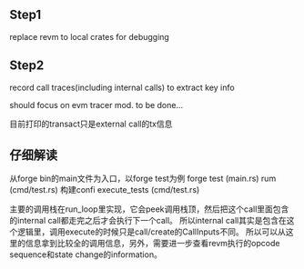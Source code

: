 ## Step1

replace revm to local crates for debugging

## Step2

record call traces(including internal calls) to extract key info

should focus on evm tracer mod. to be done...


目前打印的transact只是external call的tx信息

## 仔细解读

从forge bin的main文件为入口，以forge test为例
forge test (main.rs)
    rum (cmd/test.rs) 构建confi
        execute_tests (cmd/test.rs)


主要的调用栈在run_loop里实现，它会peek调用栈顶，然后把这个call里面包含的internal call都走完之后才会执行下一个call。
所以internal call其实是包含在这个逻辑里，调用execute的时候只是call/create的CallInputs不同。
所以可以从这里的信息拿到比较全的调用信息，另外，需要进一步查看revm执行的opcode sequence和state change的information。